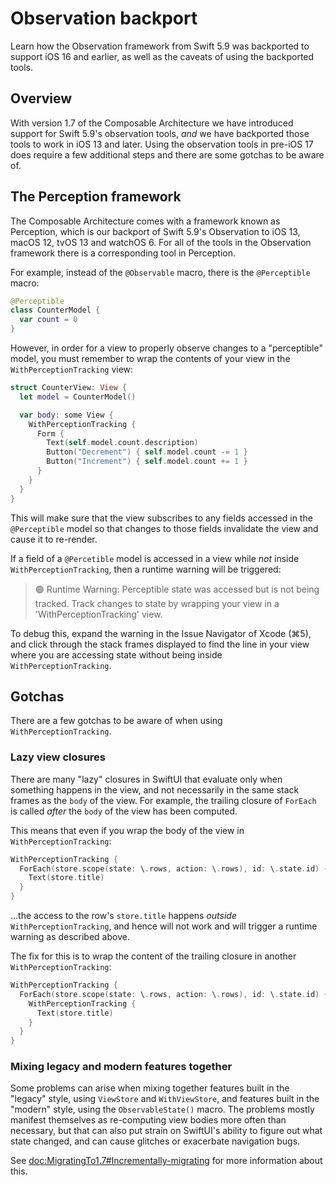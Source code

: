 # Observation backport

Learn how the Observation framework from Swift 5.9 was backported to support iOS 16 and earlier,
as well as the caveats of using the backported tools.

## Overview

With version 1.7 of the Composable Architecture we have introduced support for Swift 5.9's
observation tools, _and_ we have backported those tools to work in iOS 13 and later. Using the
observation tools in pre-iOS 17 does require a few additional steps and there are some gotchas to be
aware of.

## The Perception framework

The Composable Architecture comes with a framework known as Perception, which is our backport of
Swift 5.9's Observation to iOS 13, macOS 12, tvOS 13 and watchOS 6. For all of the tools in the
Observation framework there is a corresponding tool in Perception.

For example, instead of the `@Observable` macro, there is the `@Perceptible` macro:

```swift
@Perceptible
class CounterModel {
  var count = 0
}
```

However, in order for a view to properly observe changes to a "perceptible" model, you must
remember to wrap the contents of your view in the `WithPerceptionTracking` view:

```swift
struct CounterView: View {
  let model = CounterModel()

  var body: some View {
    WithPerceptionTracking {
      Form {
        Text(self.model.count.description)
        Button("Decrement") { self.model.count -= 1 }
        Button("Increment") { self.model.count += 1 }
      }
    }
  }
}
```

This will make sure that the view subscribes to any fields accessed in the `@Perceptible` model so
that changes to those fields invalidate the view and cause it to re-render.

If a field of a `@Percetible` model is accessed in a view while _not_ inside
`WithPerceptionTracking`, then a runtime warning will be triggered:

> 🟣 Runtime Warning: Perceptible state was accessed but is not being tracked. Track changes to
> state by wrapping your view in a 'WithPerceptionTracking' view.

To debug this, expand the warning in the Issue Navigator of Xcode (⌘5), and click through the stack
frames displayed to find the line in your view where you are accessing state without being inside
`WithPerceptionTracking`.

## Gotchas

There are a few gotchas to be aware of when using `WithPerceptionTracking`.

### Lazy view closures

There are many "lazy" closures in SwiftUI that evaluate only when something happens in the view, and
not necessarily in the same stack frames as the `body` of the view. For example, the trailing
closure of `ForEach` is called _after_ the `body` of the view has been computed.

This means that even if you wrap the body of the view in `WithPerceptionTracking`:

```swift
WithPerceptionTracking {
  ForEach(store.scope(state: \.rows, action: \.rows), id: \.state.id) { store in
    Text(store.title)
  }
}
```

…the access to the row's `store.title` happens _outside_ `WithPerceptionTracking`, and hence will
not work and will trigger a runtime warning as described above.

The fix for this is to wrap the content of the trailing closure in another `WithPerceptionTracking`:

```swift
WithPerceptionTracking {
  ForEach(store.scope(state: \.rows, action: \.rows), id: \.state.id) { store in
    WithPerceptionTracking {
      Text(store.title)
    }
  }
}
```

### Mixing legacy and modern features together

Some problems can arise when mixing together features built in the "legacy" style, using
``ViewStore`` and ``WithViewStore``, and features built in the "modern" style, using the
``ObservableState()`` macro. The problems mostly manifest themselves as re-computing view bodies
more often than necessary, but that can also put strain on SwiftUI's ability to figure out what
state changed, and can cause glitches or exacerbate navigation bugs.

See <doc:MigratingTo1.7#Incrementally-migrating> for more information about this.

